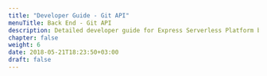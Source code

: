 ```yaml
---
title: "Developer Guide - Git API"
menuTitle: Back End - Git API
description: Detailed developer guide for Express Serverless Platform back end.
chapter: false
weight: 6
date: 2018-05-21T18:23:50+03:00
draft: false
---
```


